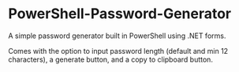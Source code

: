 # PowerShell-Password-Generator
A simple password generator built in PowerShell using .NET forms.

Comes with the option to input password length (default and min 12 characters), a generate button, and a copy to clipboard button.
